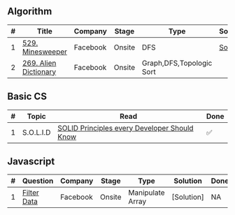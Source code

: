 ## Algorithm
|  #  | Title | Company | Stage | Type | Solution | Done |
| --- | ----- | ------- | ----- | ---- | -------- | ---- |
|1| [529. Minesweeper](https://leetcode.com/problems/minesweeper/) | Facebook | Onsite | DFS | [Solution](./DFS/529.MineSweeper.java)| ✅ |
|2| [269. Alien Dictionary](https://leetcode.com/problems/alien-dictionary/) | Facebook | Onsite | Graph,DFS,Topologic Sort | [](./linkhere)| ✅ |

## Basic CS
| # | Topic | Read | Done |
| - | ----- | ---- | ---- |
| 1 | S.O.L.I.D | [SOLID Principles every Developer Should Know](https://blog.bitsrc.io/solid-principles-every-developer-should-know-b3bfa96bb688) | ✅ |

## Javascript
| # | Question | Company | Stage | Type | Solution | Done |
| - | -------- | ------- | ----- | ---- | -------- | ---- |
| 1 | [Filter Data](./Full_Version/FB_onsite2.md) | Facebook | Onsite | Manipulate Array | [Solution] | NA |
